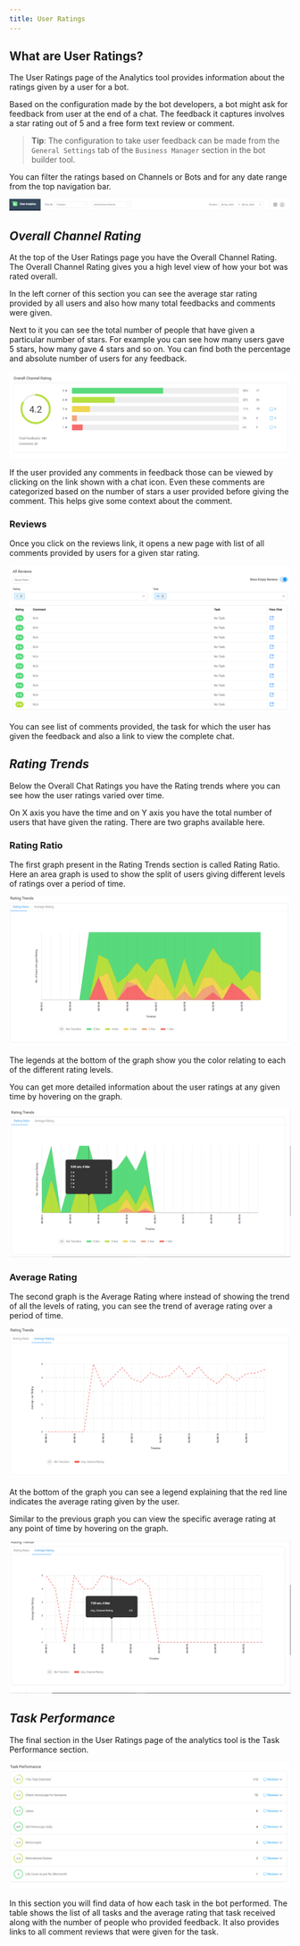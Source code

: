 ```yaml
---
title: User Ratings
---
```


## What are User Ratings?
The User Ratings page of the Analytics tool provides information about the ratings given by a user for a bot. 

Based on the configuration made by the bot developers, a bot might ask for feedback from user at the end of a chat. The feedback it captures involves a star rating out of 5 and a free form text review or comment. 

> **Tip**: The configuration to take user feedback can be made from the `General Settings` tab of the `Business Manager` section in the bot builder tool.

You can filter the ratings based on Channels or Bots and for any date range from the top navigation bar.

![filters](assets/user-ratings-navigation.png)

## ***Overall Channel Rating***
At the top of the User Ratings page you have the Overall Channel Rating. The Overall Channel Rating gives you a high level view of how your bot was rated overall.

In the left corner of this section you can see the average star rating provided by all users and also how many total feedbacks and comments were given.

Next to it you can see the total number of people that have given a particular number of stars. For example you can see how many users gave 5 stars, how many gave 4 stars and so on. You can find both the percentage and absolute number of users for any feedback. 

![Overall Channel Rating](assets/user-ratings-overall-ratings.png)

If the user provided any comments in feedback those can be viewed by clicking on the link shown with a chat icon. Even these comments are categorized based on the number of stars a user provided before giving the comment. This helps give some context about the comment.

### Reviews
Once you click on the reviews link, it opens a new page with list of all comments provided by users for a given star rating.

![Reviews Page](assets/user-ratings-reviews.png)

You can see list of comments provided, the task for which the user has given the feedback and also a link to view the complete chat.

## ***Rating Trends***
Below the Overall Chat Ratings you have the Rating trends where you can see how the user ratings varied over time.

On X axis you have the time and on Y axis you have the total number of users that have given the rating. There are two graphs available here.

### Rating Ratio
The first graph present in the Rating Trends section is called Rating Ratio. Here an area graph is used to show the split of users giving different levels of ratings over a period of time.

![Rating Ratio](assets/user-ratings-rating-ratio.png)

The legends at the bottom of the graph show you the color relating to each of the different rating levels.

You can get more detailed information about the user ratings at any given time by hovering on the graph.

![Rating Ratio Hover](assets/user-ratings-ratio-hover.png)

### Average Rating
The second graph is the Average Rating where instead of showing the trend of all the levels of rating, you can see the trend of average rating over a period of time.

![Average Rating](assets/user-ratings-average-ratings.png)

At the bottom of the graph you can see a legend explaining that the red line indicates the average rating given by the user.

Similar to the previous graph you can view the specific average rating at any point of time by hovering on the graph.

![Average Rating Hover](assets/user-ratings-average-hover.png)

## ***Task Performance***
The final section in the User Ratings page of the analytics tool is the Task Performance section. 

![Task Performance](assets/user-ratings-task-performance.png)

In this section you will find data of how each task in the bot performed. The table shows the list of all tasks and the average rating that task received along with the number of people who provided feedback. It also provides links to all comment reviews that were given for the task.